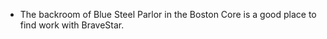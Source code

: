 * The backroom of Blue Steel Parlor in the Boston Core is a good place to find
work with BraveStar.
